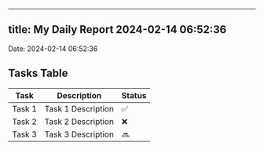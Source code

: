 
---
title: My Daily Report 2024-02-14 06:52:36
---

Date: 2024-02-14 06:52:36

## Tasks Table

| Task | Description | Status |
|------|-------------|--------|
| Task 1 | Task 1 Description | ✅ |
| Task 2 | Task 2 Description | ❌ |
| Task 3 | Task 3 Description | 🔜 |

